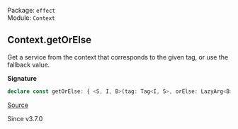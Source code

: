 Package: `effect`<br />
Module: `Context`<br />

## Context.getOrElse

Get a service from the context that corresponds to the given tag, or
use the fallback value.

**Signature**

```ts
declare const getOrElse: { <S, I, B>(tag: Tag<I, S>, orElse: LazyArg<B>): <Services>(self: Context<Services>) => S | B; <Services, S, I, B>(self: Context<Services>, tag: Tag<I, S>, orElse: LazyArg<B>): S | B; }
```

[Source](https://github.com/Effect-TS/effect/tree/main/packages/effect/src/Context.ts#L332)

Since v3.7.0